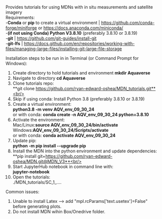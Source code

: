 Provides tutorials for using MDNs with in situ measurements and satellite imagery<br/> 
Requirements:<br/>
	-**Conda** or **pip** to create a virtual environment | https://github.com/conda-forge/miniforge or https://docs.anaconda.com/miniconda/ <br/> 
	-**(if not using Conda) Python V3.8.10** (preferably 3.8.10 or 3.8.19)  <br/> 
	-**git**     | https://github.com/git-guides/install-git <br/> 
	-**git-lfs** | https://docs.github.com/en/repositories/working-with-files/managing-large-files/installing-git-large-file-storage <br/> 
	
	
Installation steps to be run in in Terminal (or Command Prompt for Windows):<br/> 
1. Create directory to hold tutorials and environment
	**mkdir Aquaverse**
2. Navigate to directory
	**cd Aquaverse**
3. Clone tutorials repo: <br/> 
	**git clone https://github.com/ryan-edward-oshea/MDN_tutorials.git**<br/> 
4. Skip if using conda: Install Python 3.8 (preferably 3.8.10 or 3.8.19) <br/> 
5. Create a virtual environment: <br/> 
	**python3.8 -m venv AQV_env_09_30_24**<br/> 
	or with conda: **conda create -n AQV_env_09_30_24 python=3.8.10**<br/> 
6. Activate the environment:<br/> 
	Mac/Linux:**source AQV_env_09_30_24/bin/activate**<br/>
	Windows:**AQV_env_09_30_24/Scripts/activate**<br/> 
	or with conda: **conda activate AQV_env_09_30_24**<br/>
7. Update pip: <br/>
	**python -m pip install --upgrade pip** <br/>
8. Install the MDN into the python environment and update dependencies:<br/> 
	**pip install git+https://github.com/ryan-edward-oshea/MDN.git@MDN_V3**<br/> 
9. Start JupyterHub notebook in command line with: <br/> 
	**jupyter-notebook** <br/> 
10. Open the tutorials: <br/> 
	./MDN_tutorials/SC_1_.... <br/> 
	
Common issues:<br/>
1. Unable to install Latex --> add "mpl.rcParams['text.usetex']=False" before generating plots. <br/>
2. Do not install MDN wihin Box/Onedrive folder.<br/>

